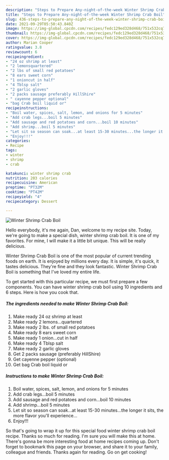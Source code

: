 ```yaml
---
description: "Steps to Prepare Any-night-of-the-week Winter Shrimp Crab Boil"
title: "Steps to Prepare Any-night-of-the-week Winter Shrimp Crab Boil"
slug: 436-steps-to-prepare-any-night-of-the-week-winter-shrimp-crab-boil
date: 2021-09-29T05:50:43.840Z
image: https://img-global.cpcdn.com/recipes/fedc129ed328d468/751x532cq70/winter-shrimp-crab-boil-recipe-main-photo.jpg
thumbnail: https://img-global.cpcdn.com/recipes/fedc129ed328d468/751x532cq70/winter-shrimp-crab-boil-recipe-main-photo.jpg
cover: https://img-global.cpcdn.com/recipes/fedc129ed328d468/751x532cq70/winter-shrimp-crab-boil-recipe-main-photo.jpg
author: Marian Cooper
ratingvalue: 3.8
reviewcount: 6
recipeingredient:
- "24 oz shrimp at least"
- "2 lemonsquartered"
- "2 lbs of small red potatoes"
- "8 ears sweet corn"
- "1 onioncut in half"
- "4 Tblsp salt"
- "2 garlic gloves"
- "2 packs sausage preferably HillShire"
- " cayenne pepper optional"
- "bag Crab boil liquid or"
recipeinstructions:
- "Boil water, spices, salt, lemon, and onions for 5 minutes"
- "Add crab legs...boil 5 minutes"
- "Add sausage and red potatoes and corn...boil 10 minutes"
- "Add shrimp...boil 5 minutes"
- "Let sit so season can soak...at least 15-30 minutes...the longer it sits, the more flavor you&#39;ll experience..."
- "Enjoy!!!"
categories:
- Recipe
tags:
- winter
- shrimp
- crab

katakunci: winter shrimp crab 
nutrition: 203 calories
recipecuisine: American
preptime: "PT32M"
cooktime: "PT42M"
recipeyield: "4"
recipecategory: Dessert

---
```



![Winter Shrimp Crab Boil](https://img-global.cpcdn.com/recipes/fedc129ed328d468/751x532cq70/winter-shrimp-crab-boil-recipe-main-photo.jpg)

Hello everybody, it's me again, Dan, welcome to my recipe site. Today, we're going to make a special dish, winter shrimp crab boil. It is one of my favorites. For mine, I will make it a little bit unique. This will be really delicious.

Winter Shrimp Crab Boil is one of the most popular of current trending foods on earth. It is enjoyed by millions every day. It is simple, it's quick, it tastes delicious. They're fine and they look fantastic. Winter Shrimp Crab Boil is something that I've loved my entire life.




To get started with this particular recipe, we must first prepare a few components. You can have winter shrimp crab boil using 10 ingredients and 6 steps. Here is how you cook that.

<!--inarticleads1-->

##### The ingredients needed to make Winter Shrimp Crab Boil:

1. Make ready 24 oz shrimp at least
1. Make ready 2 lemons...quartered
1. Make ready 2 lbs. of small red potatoes
1. Make ready 8 ears sweet corn
1. Make ready 1 onion...cut in half
1. Make ready 4 Tblsp salt
1. Make ready 2 garlic gloves
1. Get 2 packs sausage (preferably HillShire)
1. Get  cayenne pepper (optional)
1. Get bag Crab boil liquid or




<!--inarticleads2-->

##### Instructions to make Winter Shrimp Crab Boil:

1. Boil water, spices, salt, lemon, and onions for 5 minutes
1. Add crab legs...boil 5 minutes
1. Add sausage and red potatoes and corn...boil 10 minutes
1. Add shrimp...boil 5 minutes
1. Let sit so season can soak...at least 15-30 minutes...the longer it sits, the more flavor you&#39;ll experience...
1. Enjoy!!!




So that's going to wrap it up for this special food winter shrimp crab boil recipe. Thanks so much for reading. I'm sure you will make this at home. There's gonna be more interesting food at home recipes coming up. Don't forget to bookmark this page on your browser, and share it to your family, colleague and friends. Thanks again for reading. Go on get cooking!
